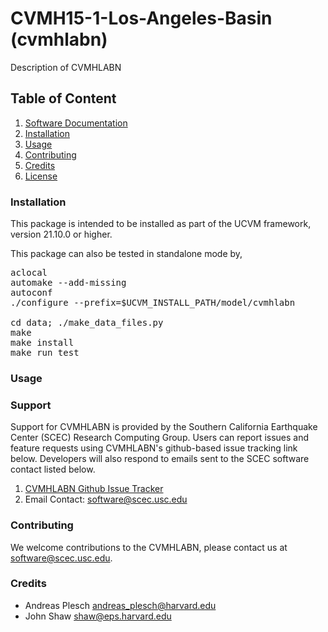 # CVMH15-1-Los-Angeles-Basin (cvmhlabn)
Description of CVMHLABN

## Table of Content
1. [Software Documentation](https://github.com/SCECcode/cvmhlabn/wiki)
2. [Installation](#installation)
3. [Usage](#usage)
4. [Contributing](#contributing)
5. [Credits](#credit)
6. [License](#license)

### Installation
This package is intended to be installed as part of the UCVM framework,
version 21.10.0 or higher. 

This package can also be tested in standalone mode by,

<pre>
aclocal
automake --add-missing
autoconf
./configure --prefix=$UCVM_INSTALL_PATH/model/cvmhlabn 

cd data; ./make_data_files.py 
make
make install
make run_test
</pre>

### Usage


### Support
Support for CVMHLABN is provided by the Southern California Earthquake Center
(SCEC) Research Computing Group.  Users can report issues and feature requests 
using CVMHLABN's github-based issue tracking link below. Developers will also 
respond to emails sent to the SCEC software contact listed below.
1. [CVMHLABN Github Issue Tracker](https://github.com/SCECcode/cvmhlabn/issues)
2. Email Contact: software@scec.usc.edu

### Contributing
We welcome contributions to the CVMHLABN, please contact us at software@scec.usc.edu.

### Credits
* Andreas Plesch <andreas_plesch@harvard.edu>
* John Shaw <shaw@eps.harvard.edu>

